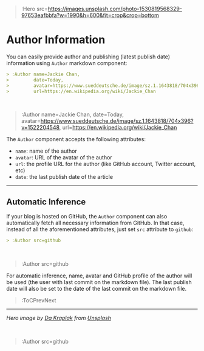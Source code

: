 > :Hero src=https://images.unsplash.com/photo-1530819568329-97653eafbbfa?w=1990&h=600&fit=crop&crop=bottom

# Author Information

You can easily provide author and publishing (latest publish date) information using `Author` markdown component:

```md
> :Author name=Jackie Chan,                                                           <!--> name of the author -->
>         date=Today,                                                                 <!--> last publish date (of this article) -->
>         avatar=https://www.sueddeutsche.de/image/sz.1.1643818/704x396?v=1522204548, <!--> avatar URL -->
>         url=https://en.wikipedia.org/wiki/Jackie_Chan                               <!--> author profile URL -->
```

<br>

> :Author name=Jackie Chan,
>         date=Today,
>         avatar=https://www.sueddeutsche.de/image/sz.1.1643818/704x396?v=1522204548,
>         url=https://en.wikipedia.org/wiki/Jackie_Chan

The `Author` component accepts the following attributes:

- `name`: name of the author
- `avatar`: URL of the avatar of the author
- `url`: the profile URL for the author (like GitHub account, Twitter account, etc)
- `date`: the last publish date of the article

---

## Automatic Inference

If your blog is hosted on GitHub, the `Author` component can also automatically fetch
all necessary information from GitHub. In that case, instead of all the aforementioned
attributes, just set `src` attribute to `github`:

```md
> :Author src=github
```

<br>

> :Author src=github

For automatic inference, name, avatar and GitHub profile of the author will be used (the user with
last commit on the markdown file). The last publish date will also be set to the date of the last commit on
the markdown file.

> :ToCPrevNext

---

_Hero image by [Da Kraplak](https://unsplash.com/@darya_kraplak) from [Unsplash](https://unsplash.com)_

<br>

> :Author src=github